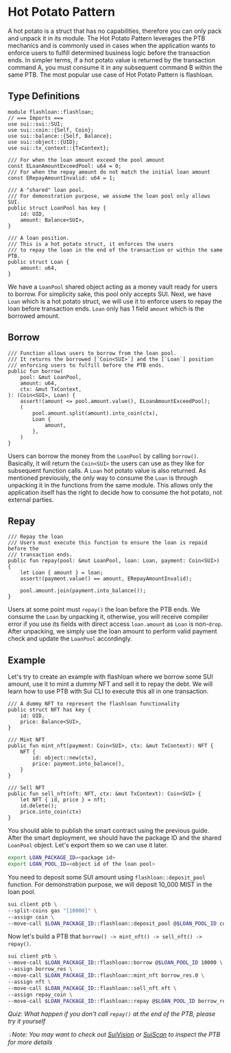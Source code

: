 # Hot Potato Pattern

A hot potato is a struct that has no capabilities, therefore you can only pack and unpack it in its module. The Hot Potato Pattern leverages the PTB mechanics and is commonly used in cases when the application wants to enforce users to fulfill determined business logic before the transaction ends. In simpler terms, if a hot potato value is returned by the transaction command A, you must consume it in any subsequent command B within the same PTB. The most popular use case of Hot Potato Pattern is flashloan.

## Type Definitions

```move
module flashloan::flashloan;
// === Imports ===
use sui::sui::SUI;
use sui::coin::{Self, Coin};
use sui::balance::{Self, Balance};
use sui::object::{UID};
use sui::tx_context::{TxContext};

/// For when the loan amount exceed the pool amount
const ELoanAmountExceedPool: u64 = 0;
/// For when the repay amount do not match the initial loan amount
const ERepayAmountInvalid: u64 = 1;

/// A "shared" loan pool.
/// For demonstration purpose, we assume the loan pool only allows SUI.
public struct LoanPool has key {
    id: UID,
    amount: Balance<SUI>,
}

/// A loan position.
/// This is a hot potato struct, it enforces the users
/// to repay the loan in the end of the transaction or within the same PTB.
public struct Loan {
    amount: u64,
}
```

We have a `LoanPool` shared object acting as a money vault ready for users to borrow. For simplicity sake, this pool only accepts SUI. Next, we have `Loan` which is a hot potato struct, we will use it to enforce users to repay the loan before transaction ends. `Loan` only has 1 field `amount` which is the borrowed amount.

## Borrow

```move
/// Function allows users to borrow from the loan pool.
/// It returns the borrowed [`Coin<SUI>`] and the [`Loan`] position
/// enforcing users to fulfill before the PTB ends.
public fun borrow(
    pool: &mut LoanPool,
    amount: u64,
    ctx: &mut TxContext,
): (Coin<SUI>, Loan) {
    assert!(amount <= pool.amount.value(), ELoanAmountExceedPool);
    (
        pool.amount.split(amount).into_coin(ctx),
        Loan {
            amount,
        },
    )
}
```

Users can borrow the money from the `LoanPool` by calling `borrow()`. Basically, it will return the `Coin<SUI>` the users can use as they like for subsequent function calls. A `Loan` hot potato value is also returned. As mentioned previously, the only way to consume the `Loan` is through unpacking it in the functions from the same module. This allows only the application itself has the right to decide how to consume the hot potato, not external parties.

## Repay

```move
/// Repay the loan
/// Users must execute this function to ensure the loan is repaid before the
/// transaction ends.
public fun repay(pool: &mut LoanPool, loan: Loan, payment: Coin<SUI>) {
    let Loan { amount } = loan;
    assert!(payment.value() == amount, ERepayAmountInvalid);

    pool.amount.join(payment.into_balance());
}
```

Users at some point must `repay()` the loan before the PTB ends. We consume the `Loan` by unpacking it, otherwise, you will receive compiler error if you use its fields with direct access `loan.amount` as `Loan` is non-`drop`. After unpacking, we simply use the loan amount to perform valid payment check and update the `LoanPool` accordingly.

## Example

Let's try to create an example with flashloan where we borrow some SUI amount, use it to mint a dummy NFT and sell it to repay the debt. We will learn how to use PTB with Sui CLI to execute this all in one transaction.

```move
/// A dummy NFT to represent the flashloan functionality
public struct NFT has key {
    id: UID,
    price: Balance<SUI>,
}

/// Mint NFT
public fun mint_nft(payment: Coin<SUI>, ctx: &mut TxContext): NFT {
    NFT {
        id: object::new(ctx),
        price: payment.into_balance(),
    }
}

/// Sell NFT
public fun sell_nft(nft: NFT, ctx: &mut TxContext): Coin<SUI> {
    let NFT { id, price } = nft;
    id.delete();
    price.into_coin(ctx)
}
```

You should able to publish the smart contract using the previous guide. After the smart deployment, we should have the package ID and the shared `LoanPool` object. Let's export them so we can use it later.

```bash
export LOAN_PACKAGE_ID=<package id>
export LOAN_POOL_ID=<object id of the loan pool>
```

You need to deposit some SUI amount using `flashloan::deposit_pool` function. For demonstration purpose, we will deposit 10_000 MIST in the loan pool.

```bash
sui client ptb \
--split-coins gas "[10000]" \
--assign coin \
--move-call $LOAN_PACKAGE_ID::flashloan::deposit_pool @$LOAN_POOL_ID coin.0 \

```

Now let's build a PTB that `borrow() -> mint_nft() -> sell_nft() -> repay()`.

```bash
sui client ptb \
--move-call $LOAN_PACKAGE_ID::flashloan::borrow @$LOAN_POOL_ID 10000 \
--assign borrow_res \
--move-call $LOAN_PACKAGE_ID::flashloan::mint_nft borrow_res.0 \
--assign nft \
--move-call $LOAN_PACKAGE_ID::flashloan::sell_nft nft \
--assign repay_coin \
--move-call $LOAN_PACKAGE_ID::flashloan::repay @$LOAN_POOL_ID borrow_res.1 repay_coin \

```

_Quiz: What happen if you don't call `repay()` at the end of the PTB, please try it yourself_

_💡Note: You may want to check out [SuiVision](https://testnet.suivision.xyz/) or [SuiScan](https://suiscan.xyz/testnet/home) to inspect the PTB for more details_
